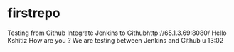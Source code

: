 # firstrepo
Testing from Github 
Integrate Jenkins to Githubhttp://65.1.3.69:8080/
Hello Kshitiz 
How are you ?
We are testing between Jenkins and Github u
13:02
